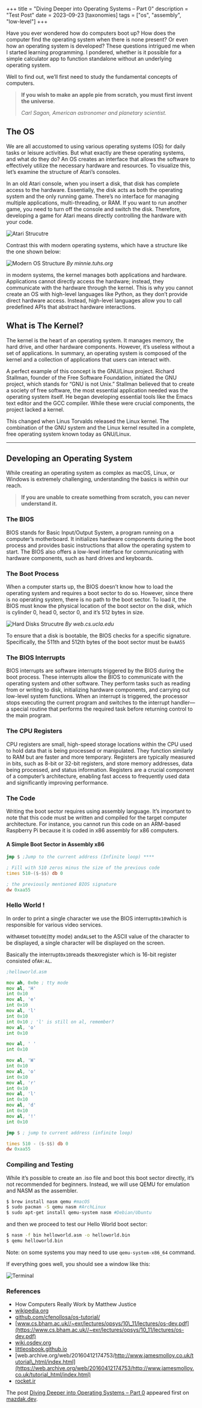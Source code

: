 +++
title = "Diving Deeper into Operating Systems – Part 0"
description = "Test Post"
date = 2023-09-23
[taxonomies]
tags = ["os", "assembly", "low-level"]
+++

Have you ever wondered how do computers boot up? How does the computer find the operating system when there is none present? Or even how an operating system is developed? These questions intrigued me when I started learning programming. I pondered, whether is it possible for a simple calculator app to function standalone without an underlying operating system.

Well to find out, we’ll first need to study the fundamental concepts of computers.

> **If you wish to make an apple pie from scratch, you must first invent the universe**.
>
> <cite>Carl Sagan, American astronomer and planetary scientist.<br></cite>

## The OS

We are all accustomed to using various operating systems (OS) for daily tasks or leisure activities. But what exactly are these operating systems, and what do they do? An OS creates an interface that allows the software to effectively utilize the necessary hardware and resources. To visualize this, let’s examine the structure of Atari’s consoles.

In an old Atari console, when you insert a disk, that disk has complete access to the hardware. Essentially, the disk acts as both the operating system and the only running game. There’s no interface for managing multiple applications, multi-threading, or RAM. If you want to run another game, you need to turn off the console and switch the disk. Therefore, developing a game for Atari means directly controlling the hardware with your code.

![Atari Strucutre](https://mazdak.dev/wp-content/uploads/2023/09/Group-2.png)

Contrast this with modern operating systems, which have a structure like the one shown below:

![Modern OS Structure](https://mazdak.dev/wp-content/uploads/2023/09/images.png)
_By minnie.tuhs.org_

in modern systems, the kernel manages both applications and hardware. Applications cannot directly access the hardware; instead, they communicate with the hardware through the kernel. This is why you cannot create an OS with high-level languages like Python, as they don’t provide direct hardware access. Instead, high-level languages allow you to call predefined APIs that abstract hardware interactions.

## What is The Kernel?

The kernel is the heart of an operating system. It manages memory, the hard drive, and other hardware components. However, it’s useless without a set of applications. In summary, an operating system is composed of the kernel and a collection of applications that users can interact with.

A perfect example of this concept is the GNU/Linux project. Richard Stallman, founder of the Free Software Foundation, initiated the GNU project, which stands for “GNU is not Unix.” Stallman believed that to create a society of free software, the most essential application needed was the operating system itself. He began developing essential tools like the Emacs text editor and the GCC compiler. While these were crucial components, the project lacked a kernel.

This changed when Linus Torvalds released the Linux kernel. The combination of the GNU system and the Linux kernel resulted in a complete, free operating system known today as GNU/Linux.

* * *

## Developing an Operating System

While creating an operating system as complex as macOS, Linux, or Windows is extremely challenging, understanding the basics is within our reach.

> **If you are unable to create something from scratch, you can never understand it.**

### **The BIOS**

BIOS stands for Basic Input/Output System, a program running on a computer’s motherboard. It initializes hardware components during the boot process and provides basic instructions that allow the operating system to start. The BIOS also offers a low-level interface for communicating with hardware components, such as hard drives and keyboards.

### **The Boot Process**

When a computer starts up, the BIOS doesn’t know how to load the operating system and requires a boot sector to do so. However, since there is no operating system, there is no path to the boot sector. To load it, the BIOS must know the physical location of the boot sector on the disk, which is cylinder 0, head 0, sector 0, and it’s 512 bytes in size.

![Hard Disks Strucutre](https://mazdak.dev/wp-content/uploads/2023/09/harddisk.gif)
_By web.cs.ucla.edu_

To ensure that a disk is bootable, the BIOS checks for a specific signature. Specifically, the 511th and 512th bytes of the boot sector must be `0xAA55`

### **The BIOS Interrupts**

BIOS interrupts are software interrupts triggered by the BIOS during the boot process. These interrupts allow the BIOS to communicate with the operating system and other software. They perform tasks such as reading from or writing to disk, initializing hardware components, and carrying out low-level system functions. When an interrupt is triggered, the processor stops executing the current program and switches to the interrupt handler—a special routine that performs the required task before returning control to the main program.

### **The CPU Registers**

CPU registers are small, high-speed storage locations within the CPU used to hold data that is being processed or manipulated. They function similarly to RAM but are faster and more temporary. Registers are typically measured in bits, such as 8-bit or 32-bit registers, and store memory addresses, data being processed, and status information. Registers are a crucial component of a computer’s architecture, enabling fast access to frequently used data and significantly improving performance.

### **The Code**

Writing the boot sector requires using assembly language. It’s important to note that this code must be written and compiled for the target computer architecture. For instance, you cannot run this code on an ARM-based Raspberry Pi because it is coded in x86 assembly for x86 computers.

#### **A Simple Boot Sector in Assembly x86**

```asm
jmp $ ;Jump to the current address (Infinite loop) ****

; Fill with 510 zeros minus the size of the previous code
times 510-($-$$) db 0

; the previously mentioned BIOS signature
dw 0xaa55
```

### **Hello World !**

In order to print a single character we use the BIOS interrupt`0x10`which is responsible for various video services.

with`AH`set to`0x0E`(tty mode) and`AL`set to the ASCII value of the character to be displayed, a single character will be displayed on the screen.

Basically the interrupt`0x10`reads the`AX`register which is 16-bit register consisted of`AH:AL`.

```asm
;helloworld.asm

mov ah, 0x0e ; tty mode
mov al, 'H'
int 0x10
mov al, 'e'
int 0x10
mov al, 'l'
int 0x10
int 0x10 ; 'l' is still on al, remember?
mov al, 'o'
int 0x10

mov al, ' '
int 0x10

mov al, 'W'
int 0x10
mov al, 'o'
int 0x10
mov al, 'r'
int 0x10
mov al, 'l'
int 0x10
mov al, 'd'
int 0x10
mov al, '!'
int 0x10

jmp $ ; jump to current address (infinite loop)

times 510 - ($-$$) db 0
dw 0xaa55
```

### Compiling and Testing

While it’s possible to create an .iso file and boot this boot sector directly, it’s not recommended for beginners. Instead, we will use QEMU for emulation and NASM as the assembler.


```bash
$ brew install nasm qemu #macOS
$ sudo pacman -S qemu nasm #ArchLinux
$ sudo apt-get install qemu-system nasm #Debian/Ubuntu
```

and then we proceed to test our Hello World boot sector:


```bash
$ nasm -f bin helloworld.asm -o helloworld.bin
$ qemu helloworld.bin
```

Note: on some systems you may need to use `qemu-system-x86_64` command.

If everything goes well, you should see a window like this:

![Terminal](https://mazdak.dev/wp-content/uploads/2023/09/Screenshot-2023-09-16-at-1.41.19-PM-1024x665.png)

### References

- How Computers Really Work by Matthew Justice
- [wikipedia.org](http://wikipedia.org)
- [github.com/cfenollosa/os-tutorial/](https://github.com/cfenollosa/os-tutorial/)
- [www.cs.bham.ac.uk//~exr/lectures/opsys/10\_11/lectures/os-dev.pdf](https://www.cs.bham.ac.uk//~exr/lectures/opsys/10_11/lectures/os-dev.pdf)
- [wiki.osdev.org](http://wiki.osdev.org/)
- [littleosbook.github.io](https://littleosbook.github.io/)
- [web.archive.org/web/20160412174753/http://www.jamesmolloy.co.uk/tutorial\_html/index.html](https://web.archive.org/web/20160412174753/http://www.jamesmolloy.co.uk/tutorial_html/index.html)
- [rocket.ir](https://rocket.ir)

The post [Diving Deeper into Operating Systems – Part 0](https://mazdak.dev/diving-deeper-into-operating-systems-part-0/) appeared first on [mazdak.dev](https://mazdak.dev).
